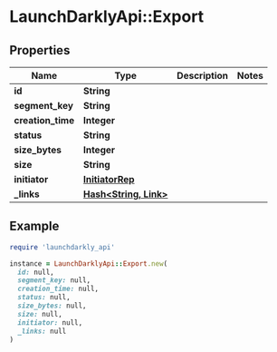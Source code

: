 # LaunchDarklyApi::Export

## Properties

| Name | Type | Description | Notes |
| ---- | ---- | ----------- | ----- |
| **id** | **String** |  |  |
| **segment_key** | **String** |  |  |
| **creation_time** | **Integer** |  |  |
| **status** | **String** |  |  |
| **size_bytes** | **Integer** |  |  |
| **size** | **String** |  |  |
| **initiator** | [**InitiatorRep**](InitiatorRep.md) |  |  |
| **_links** | [**Hash&lt;String, Link&gt;**](Link.md) |  |  |

## Example

```ruby
require 'launchdarkly_api'

instance = LaunchDarklyApi::Export.new(
  id: null,
  segment_key: null,
  creation_time: null,
  status: null,
  size_bytes: null,
  size: null,
  initiator: null,
  _links: null
)
```

